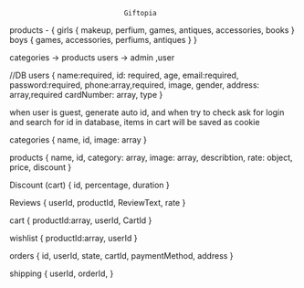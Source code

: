                                 Giftopia                                         

products - {
	girls {
		makeup,
        perfium,
        games,
        antiques,
        accessories,
        books
	}
    boys {
        games,
        accessories,
        perfiums,
        antiques
    }
}

categories -> products
users -> admin ,user

//DB
users {
    name:required,
    id: required,
    age,
    email:required,
    password:required,
    phone:array,required,
    image,
    gender,
    address: array,required
    cardNumber: array,
    type
}

when user is guest, generate auto id, and when try to check ask for login and search for id in database, items in cart will be saved as cookie

categories {
    name,
    id,
    image: array
}

products {
    name,
    id,
    category: array,
    image: array,
    describtion,
    rate: object,
    price,
    discount
}

Discount (cart) {
    id,
    percentage,
    duration
}

Reviews {
    userId,
    productId,
    ReviewText,
    rate
}

cart {
    productId:array,
    userId,
    CartId
}

wishlist {
    productId:array,
    userId
}

orders {
    id,
    userId,
    state,
    cartId,
    paymentMethod,
    address
}

shipping {
    userId,
    orderId,
}